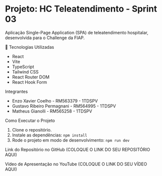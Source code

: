 # Projeto: HC Teleatendimento - Sprint 03

Aplicação Single-Page Application (SPA) de teleatendimento hospitalar, desenvolvida para o Challenge da FIAP.

 🚀 Tecnologias Utilizadas
- React
- Vite
- TypeScript
- Tailwind CSS
- React Router DOM
- React Hook Form

 Integrantes
- Enzo Xavier Coelho - RM563379 - 1TDSPV
- Gustavo Ribeiro Permagnani - RM564995 - 1TDSPV
- Matheus Gianolli - RM565258 - 1TDSPV

 Como Executar o Projeto
1. Clone o repositório.
2. Instale as dependências: `npm install`
3. Rode o projeto em modo de desenvolvimento: `npm run dev`

 Link do Repositório no GitHub
(COLOQUE O LINK DO SEU REPOSITÓRIO AQUI)

  Vídeo de Apresentação no YouTube
(COLOQUE O LINK DO SEU VÍDEO AQUI)
